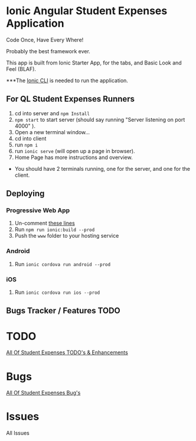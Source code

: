 # Ionic Angular Student Expenses Application

Code Once, Have Every Where!

Probably the best framework ever.

This app is built from Ionic Starter App, for the tabs, and Basic Look and Feel (BLAF).



***The <a href="https://ionicframework.com/docs/cli">Ionic CLI</a> is needed to run the application.

## For QL Student Expenses Runners
1. cd into server and `npm Install`
2. `npm start` to start server (should say running "Server listening on port 4000" ).
3. Open a new terminal window...
4. cd into client
5. run `npm i`
6. run `ionic serve` (will open up a page in browser).
7. Home Page has more instructions and overview.

* You should have 2 terminals running, one for the server, and one for the client.


## Deploying

### Progressive Web App

1. Un-comment [these lines](https://github.com/ionic-team/ionic2-app-base/blob/master/src/index.html#L21)
2. Run `npm run ionic:build --prod`
3. Push the `www` folder to your hosting service

### Android

1. Run `ionic cordova run android --prod`

### iOS

1. Run `ionic cordova run ios --prod`

## Bugs Tracker / Features TODO

# TODO

<a href="https://github.com/mikecrf121/ql-student-expenses-ionic/labels/enhancement">All Of Student Expenses TODO's & Enhancements<a>

# Bugs

<a href="https://github.com/mikecrf121/ql-student-expenses-ionic/labels/bug">All Of Student Expenses Bug's<a>

# Issues

<a hef="https://github.com/mikecrf121/ql-student-expenses-ionic/issues">All Issues</a>



